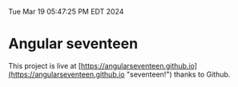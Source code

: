Tue Mar 19 05:47:25 PM EDT 2024

# Angular seventeen


This project is live at [https://angularseventeen.github.io](https://angularseventeen.github.io "seventeen!") thanks to Github.

```bash
